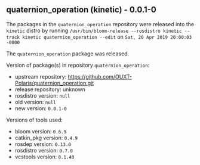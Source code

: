 ## quaternion_operation (kinetic) - 0.0.1-0

The packages in the `quaternion_operation` repository were released into the `kinetic` distro by running `/usr/bin/bloom-release --rosdistro kinetic --track kinetic quaternion_operation --edit` on `Sat, 20 Apr 2019 20:00:03 -0000`

The `quaternion_operation` package was released.

Version of package(s) in repository `quaternion_operation`:

- upstream repository: https://github.com/OUXT-Polaris/quaternion_operation.git
- release repository: unknown
- rosdistro version: `null`
- old version: `null`
- new version: `0.0.1-0`

Versions of tools used:

- bloom version: `0.6.9`
- catkin_pkg version: `0.4.9`
- rosdep version: `0.13.0`
- rosdistro version: `0.7.0`
- vcstools version: `0.1.40`


